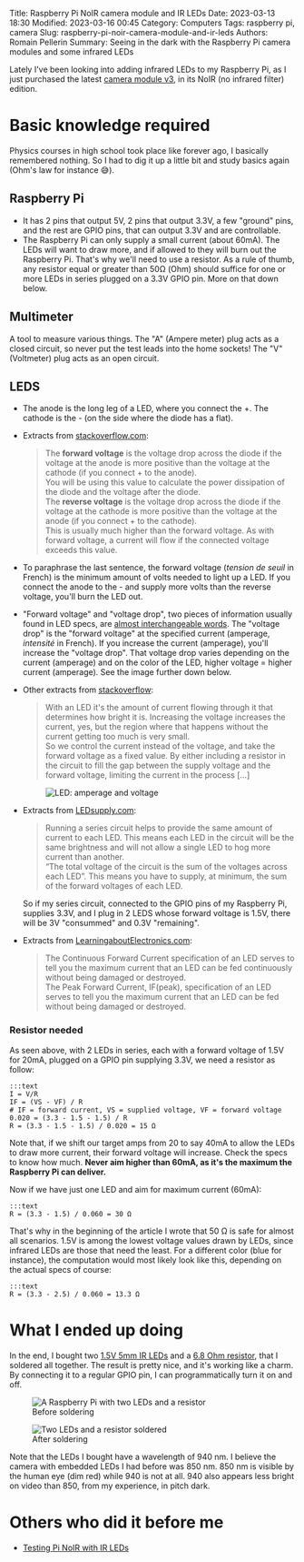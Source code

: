Title: Raspberry Pi NoIR camera module and IR LEDs
Date: 2023-03-13 18:30
Modified: 2023-03-16 00:45
Category: Computers
Tags: raspberry pi, camera
Slug: raspberry-pi-noir-camera-module-and-ir-leds
Authors: Romain Pellerin
Summary: Seeing in the dark with the Raspberry Pi camera modules and some infrared LEDs

Lately I've been looking into adding infrared LEDs to my Raspberry Pi, as I just purchased the latest [camera module v3](https://www.raspberrypi.com/products/camera-module-3/), in its NoIR (no infrared filter) edition.

# Basic knowledge required

Physics courses in high school took place like forever ago, I basically remembered nothing. So I had to dig it up a little bit and study basics again (Ohm's law for instance 😅).

## Raspberry Pi

- It has 2 pins that output 5V, 2 pins that output 3.3V, a few "ground" pins, and the rest are GPIO pins, that can output 3.3V and are controllable.
- The Raspberry Pi can only supply a small current (about 60mA). The LEDs will want to draw more, and if allowed to they will burn out the Raspberry Pi. That's why we'll need to use a resistor. As a rule of thumb, any resistor equal or greater than 50Ω (Ohm) should suffice for one or more LEDs in series plugged on a 3.3V GPIO pin. More on that down below.

## Multimeter

A tool to measure various things. The "A" (Ampere meter) plug acts as a closed circuit, so never put the test leads into the home sockets! The "V" (Voltmeter) plug acts as an open circuit.

## LEDS

- The anode is the long leg of a LED, where you connect the +. The cathode is the - (on the side where the diode has a flat).
- Extracts from [stackoverflow.com](https://electronics.stackexchange.com/questions/10962/what-is-forward-and-reverse-voltage-when-working-with-diodes):

    > The **forward voltage** is the voltage drop across the diode if the voltage at the anode is more positive than the voltage at the cathode (if you connect + to the anode).  
    > You will be using this value to calculate the power dissipation of the diode and the voltage after the diode.  
    > The **reverse voltage** is the voltage drop across the diode if the voltage at the cathode is more positive than the voltage at the anode (if you connect + to the cathode).  
    > This is usually much higher than the forward voltage. As with forward voltage, a current will flow if the connected voltage exceeds this value.

- To paraphrase the last sentence, the forward voltage (_tension de seuil_ in French) is the minimum amount of volts needed to light up a LED. If you connect the anode to the - and supply more volts than the reverse voltage, you'll burn the LED out.
- "Forward voltage" and "voltage drop", two pieces of information usually found in LED specs, are [almost interchangeable words](https://forum.arduino.cc/t/forward-voltage-vs-voltage-drop/634711). The "voltage drop" is the "forward voltage" at the specified current (amperage, _intensité_ in French). If you increase the current (amperage), you'll increase the "voltage drop". That voltage drop varies depending on the current (amperage) and on the color of the LED, higher voltage = higher current (amperage). See the image further down below.

- Other extracts from [stackoverflow](https://electronics.stackexchange.com/questions/256336/does-led-brightness-change-with-voltage):

    > With an LED it's the amount of current flowing through it that determines how bright it is. Increasing the voltage increases the current, yes, but the region where that happens without the current getting too much is very small.  
    > So we control the current instead of the voltage, and take the forward voltage as a fixed value. By either including a resistor in the circuit to fill the gap between the supply voltage and the forward voltage, limiting the current in the process [...]

    <figure class="center"><img alt="LED: amperage and voltage" src="{static}/images/led.png" /></figure>

- Extracts from [LEDsupply.com](https://www.ledsupply.com/blog/wiring-leds-correctly-series-parallel-circuits-explained/):

    > Running a series circuit helps to provide the same amount of current to each LED. This means each LED in the circuit will be the same brightness and will not allow a single LED to hog more current than another.  
    > “The total voltage of the circuit is the sum of the voltages across each LED”. This means you have to supply, at minimum, the sum of the forward voltages of each LED.

    So if my series circuit, connected to the GPIO pins of my Raspberry Pi, supplies 3.3V, and I plug in 2 LEDS whose forward voltage is 1.5V, there will be 3V "consummed" and 0.3V "remaining".

- Extracts from [LearningaboutElectronics.com](http://www.learningaboutelectronics.com/):

    > The Continuous Forward Current specification of an LED serves to tell you the maximum current that an LED can be fed continuously without being damaged or destroyed.  
    > The Peak Forward Current, IF(peak), specification of an LED serves to tell you the maximum current that an LED can be fed without being damaged or destroyed. 

### Resistor needed

As seen above, with 2 LEDs in series, each with a forward voltage of 1.5V for 20mA, plugged on a GPIO pin supplying 3.3V, we need a resistor as follow:

    :::text
    I = V/R
    IF = (VS - VF) / R
    # IF = forward current, VS = supplied voltage, VF = forward voltage
    0.020 = (3.3 - 1.5 - 1.5) / R
    R = (3.3 - 1.5 - 1.5) / 0.020 = 15 Ω

Note that, if we shift our target amps from 20 to say 40mA to allow the LEDs to draw more current, their forward voltage will increase. Check the specs to know how much. **Never aim higher than 60mA, as it's the maximum the Raspberry Pi can deliver.**

Now if we have just one LED and aim for maximum current (60mA):

    :::text
    R = (3.3 - 1.5) / 0.060 = 30 Ω

That's why in the beginning of the article I wrote that 50 Ω is safe for almost all scenarios. 1.5V is among the lowest voltage values drawn by LEDs, since infrared LEDs are those that need the least. For a different color (blue for instance), the computation would most likely look like this, depending on the actual specs of course:

    :::text
    R = (3.3 - 2.5) / 0.060 = 13.3 Ω

# What I ended up doing

In the end, I bought two [1.5V 5mm IR LEDs](https://www.reichelt.de/de/en/ir-led-black-40-5-mm-sfh-4546-p146652.html) and a [6.8 Ohm resistor](https://www.reichelt.de/de/en/carbon-film-resistor-1-4-w-5-6-8-ohms-1-4w-6-8-p1452.html), that I soldered all together. The result is pretty nice, and it's working like a charm. By connecting it to a regular GPIO pin, I can programmatically turn it on and off.

<figure class="center">
<img src="{static}/images/raspberry-pi-noir-camera-module-and-ir-leds/ir-led-and-resistor.jpg" alt="A Raspberry Pi with two LEDs and a resistor" />
<figcaption>Before soldering</figcaption>
</figure>

<figure class="center">
<img src="{static}/images/raspberry-pi-noir-camera-module-and-ir-leds/ir-led-and-resistor-soldered.jpg" alt="Two LEDs and a resistor soldered" />
<figcaption>After soldering</figcaption>
</figure>

Note that the LEDs I bought have a wavelength of 940 nm. I believe the camera with embedded LEDs I had before was 850 nm. 850 nm is visible by the human eye (dim red) while 940 is not at all. 940 also appears less bright on video than 850, from my experience, in pitch dark.

# Others who did it before me

- [Testing Pi NoIR with IR LEDs](https://community.element14.com/products/raspberry-pi/raspberrypi_projects/b/blog/posts/testing-pi-noir-with-ir-leds)
